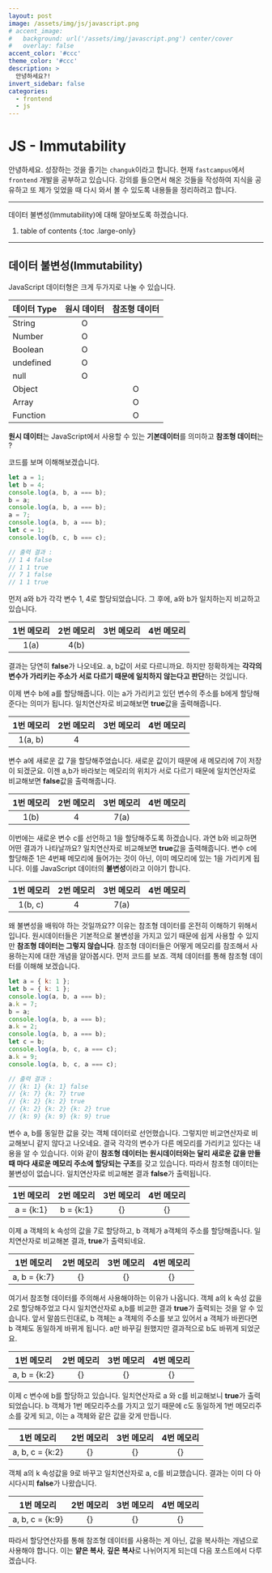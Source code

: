 ```yaml
---
layout: post
image: /assets/img/js/javascript.png
# accent_image:
#   background: url('/assets/img/javascript.png') center/cover
#   overlay: false
accent_color: '#ccc'
theme_color: '#ccc'
description: >
  안녕하세요?!
invert_sidebar: false
categories:
  - frontend
  - js
---
```


# JS - Immutability

안녕하세요. 성장하는 것을 즐기는 `changuk`이라고 합니다. 현재 `fastcampus`에서 `frontend` 개발을 공부하고 있습니다. 강의를 들으면서 해온 것들을 작성하여 지식을 공유하고 또 제가 잊었을 때 다시 와서 볼 수 있도록 내용들을 정리하려고 합니다.

---

데이터 불변성(Immutability)에 대해 알아보도록 하겠습니다.

1. table of contents
{:toc .large-only}

---

## 데이터 불변성(Immutability)

JavaScript 데이터형은 크게 두가지로 나눌 수 있습니다.

| 데이터 Type | 원시 데이터 | 참조형 데이터 |
| ----------- | :---------: | :-----------: |
| String      |      O      |               |
| Number      |      O      |               |
| Boolean     |      O      |               |
| undefined   |      O      |               |
| null        |      O      |               |
| Object      |             |       O       |
| Array       |             |       O       |
| Function    |             |       O       |

**원시 데이터**는 JavaScript에서 사용할 수 있는 **기본데이터**를 의미하고 **참조형 데이터**는 ?

코드를 보며 이해해보겠습니다.

```javascript
let a = 1;
let b = 4;
console.log(a, b, a === b);
b = a;
console.log(a, b, a === b);
a = 7;
console.log(a, b, a === b);
let c = 1;
console.log(b, c, b === c);

// 출력 결과 :
// 1 4 false
// 1 1 true
// 7 1 false
// 1 1 true
```

먼저 a와 b가 각각 변수 1, 4로 할당되었습니다.
그 후에, a와 b가 일치하는지 비교하고 있습니다.

| 1번 메모리 | 2번 메모리 | 3번 메모리 | 4번 메모리 |
| :--------: | :--------: | :--------: | :--------: |
|    1(a)    |    4(b)    |            |            |

결과는 당연히 **false**가 나오네요. a, b값이 서로 다르니까요. 하지만 정확하게는 **각각의 변수가 가리키는 주소가 서로 다르기 때문에 일치하지 않는다고 판단**하는 것입니다.

이제 변수 b에 a를 할당해줍니다. 이는 a가 가리키고 있던 변수의 주소를 b에게 할당해 준다는 의미가 됩니다. 일치연산자로 비교해보면 **true**값을 출력해줍니다.

| 1번 메모리 | 2번 메모리 | 3번 메모리 | 4번 메모리 |
| :--------: | :--------: | :--------: | :--------: |
|  1(a, b)   |     4      |            |            |

변수 a에 새로운 값 7을 할당해주었습니다. 새로운 값이기 때문에 새 메모리에 7이 저장이 되겠군요. 이젠 a,b가 바라보는 메모리의 위치가 서로 다르기 때문에 일치연산자로 비교해보면 **false**값을 출력해줍니다.

| 1번 메모리 | 2번 메모리 | 3번 메모리 | 4번 메모리 |
| :--------: | :--------: | :--------: | :--------: |
|    1(b)    |     4      |    7(a)    |            |

이번에는 새로운 변수 c를 선언하고 1을 할당해주도록 하겠습니다. 과연 b와 비교하면 어떤 결과가 나타날까요? 일치연산자로 비교해보면 **true**값을 출력해줍니다. 변수 c에 할당해준 1은 4번째 메모리에 들어가는 것이 아닌, 이미 메모리에 있는 1을 가리키게 됩니다. 이를 JavaScript 데이터의 **불변성**이라고 이야기 합니다.

| 1번 메모리 | 2번 메모리 | 3번 메모리 | 4번 메모리 |
| :--------: | :--------: | :--------: | :--------: |
|  1(b, c)   |     4      |    7(a)    |            |

왜 불변성을 배워야 하는 것일까요?? 이유는 참조형 데이터를 온전히 이해하기 위해서 입니다. 원시데이터들은 기본적으로 불변성을 가지고 있기 때문에 쉽게 사용할 수 있지만 **참조형 데이터는 그렇지 않습니다**. 참조형 데이터들은 어떻게 메모리를 참조해서 사용하는지에 대한 개념을 알아봅시다.
먼저 코드를 보죠. 객체 데이터를 통해 참조형 데이터를 이해해 보겠습니다.

```javascript
let a = { k: 1 };
let b = { k: 1 };
console.log(a, b, a === b);
a.k = 7;
b = a;
console.log(a, b, a === b);
a.k = 2;
console.log(a, b, a === b);
let c = b;
console.log(a, b, c, a === c);
a.k = 9;
console.log(a, b, c, a === c);

// 출력 결과 :
// {k: 1} {k: 1} false
// {k: 7} {k: 7} true
// {k: 2} {k: 2} true
// {k: 2} {k: 2} {k: 2} true
// {k: 9} {k: 9} {k: 9} true
```

변수 a, b를 동일한 값을 갖는 객체 데이터로 선언했습니다. 그렇지만 비교연산자로 비교해보니 같지 않다고 나오네요. 결국 각각의 변수가 다른 메모리를 가리키고 있다는 내용을 알 수 있습니다. 이와 같이 **참조형 데이터는 원시데이터와는 달리 새로운 값을 만들 때 마다 새로운 메모리 주소에 할당되는 구조**를 갖고 있습니다. 따라서 참조형 데이터는 불변성이 없습니다. 일치연산자로 비교해본 결과 **false**가 출력됩니다.

| 1번 메모리 | 2번 메모리 | 3번 메모리 | 4번 메모리 |
| :--------: | :--------: | :--------: | :--------: |
| a = {k:1}  | b = {k:1}  |     {}     |     {}     |

이제 a 객체의 k 속성의 값을 7로 할당하고, b 객체가 a객체의 주소를 할당해줍니다. 일치연산자로 비교해본 결과, **true**가 출력되네요.

|  1번 메모리  | 2번 메모리 | 3번 메모리 | 4번 메모리 |
| :----------: | :--------: | :--------: | :--------: |
| a, b = {k:7} |     {}     |     {}     |     {}     |

여기서 참조형 데이터를 주의해서 사용해야하는 이유가 나옵니다. 객체 a의 k 속성 값을 2로 할당해주었고 다시 일치연산자로 a,b를 비교한 결과 **true**가 출력되는 것을 알 수 있습니다. 앞서 말씀드린대로, b 객체는 a 객체의 주소를 보고 있어서 a 객체가 바뀐다면 b 객체도 동일하게 바뀌게 됩니다. a만 바꾸길 원했지만 결과적으로 b도 바뀌게 되었군요.

|  1번 메모리  | 2번 메모리 | 3번 메모리 | 4번 메모리 |
| :----------: | :--------: | :--------: | :--------: |
| a, b = {k:2} |     {}     |     {}     |     {}     |

이제 c 변수에 b를 할당하고 있습니다. 일치연산자로 a 와 c를 비교해보니 **true**가 출력되었습니다. b 객체가 1번 메모리주소를 가지고 있기 때문에 c도 동일하게 1번 메모리주소를 갖게 되고, 이는 a 객체와 같은 값을 갖게 만듭니다.

|   1번 메모리    | 2번 메모리 | 3번 메모리 | 4번 메모리 |
| :-------------: | :--------: | :--------: | :--------: |
| a, b, c = {k:2} |     {}     |     {}     |     {}     |

객체 a의 k 속성값을 9로 바꾸고 일치연산자로 a, c를 비교했습니다. 결과는 이미 다 아시다시피 **false**가 나왔습니다.

|   1번 메모리    | 2번 메모리 | 3번 메모리 | 4번 메모리 |
| :-------------: | :--------: | :--------: | :--------: |
| a, b, c = {k:9} |     {}     |     {}     |     {}     |

따라서 할당연산자를 통해 참조형 데이터를 사용하는 게 아닌, 값을 복사하는 개념으로 사용해야 합니다. 이는 **얕은 복사**, **깊은 복사**로 나뉘어지게 되는데 다음 포스트에서 다루겠습니다.

